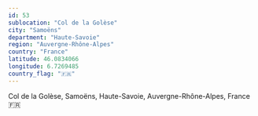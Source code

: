 ```yaml
---
id: 53
sublocation: "Col de la Golèse"
city: "Samoëns"
department: "Haute-Savoie"
region: "Auvergne-Rhône-Alpes"
country: "France"
latitude: 46.0834066
longitude: 6.7269485
country_flag: "🇫🇷"
---
```

Col de la Golèse, Samoëns, Haute-Savoie, Auvergne-Rhône-Alpes, France 🇫🇷